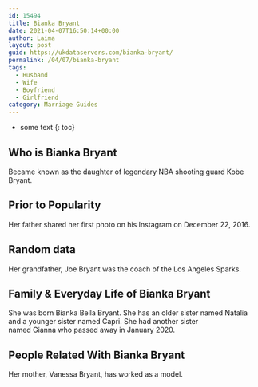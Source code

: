 ```yaml
---
id: 15494
title: Bianka Bryant
date: 2021-04-07T16:50:14+00:00
author: Laima
layout: post
guid: https://ukdataservers.com/bianka-bryant/
permalink: /04/07/bianka-bryant
tags:
  - Husband
  - Wife
  - Boyfriend
  - Girlfriend
category: Marriage Guides
---
```


* some text
{: toc}


## Who is Bianka Bryant
                  
                  
                  
Became known as the daughter of legendary NBA shooting guard Kobe Bryant. 
                  
              
            
              
            
                
                
                
## Prior to Popularity
                  
                  
                  
Her father shared her first photo on his Instagram on December 22, 2016.
                  
              
            
              
            
                
                
                
## Random data
                  
                  
                  
Her grandfather, Joe Bryant was the coach of the Los Angeles Sparks.
                  
              
            
              
            
                
                
                
## Family & Everyday Life of Bianka Bryant
                  
                  
                  
She was born Bianka Bella Bryant. She has an older sister named Natalia and a younger sister named Capri. She had another sister named Gianna who passed away in January 2020.
                  
              
            
              
            
                
                
                
## People Related With Bianka Bryant
                  
                  
                  
Her mother, Vanessa Bryant, has worked as a model.
                  
              
            
              
            
                
              
            
              
              
            
            
              
            
          
          
          